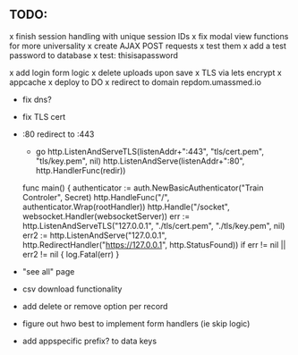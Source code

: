 ## TODO:

x finish session handling with unique session IDs
x fix modal view functions for more universality
x create AJAX POST requests
    x test them
x add a test password to database
    x test: thisisapassword

x add login form logic
x delete uploads upon save
x TLS via lets encrypt
x appcache
x deploy to DO
x redirect to domain repdom.umassmed.io

- fix dns?

- fix TLS cert

- :80 redirect to :443
    - go http.ListenAndServeTLS(listenAddr+":443", "tls/cert.pem", "tls/key.pem", nil)
    http.ListenAndServe(listenAddr+":80", http.HandlerFunc(redir))

    func main() {
	     authenticator := auth.NewBasicAuthenticator("Train Controler", Secret)
	        http.HandleFunc("/",  authenticator.Wrap(rootHandler))
    	http.Handle("/socket", websocket.Handler(websocketServer))
    	err := http.ListenAndServeTLS("127.0.0.1", "./tls/cert.pem", "./tls/key.pem", nil)
    	err2 := http.ListenAndServe("127.0.0.1", http.RedirectHandler("https://127.0.0.1", http.StatusFound))
    	if err != nil || err2 != nil {
    		log.Fatal(err)
	}

- "see all" page

- csv download functionality

- add delete or remove option per record

- figure out hwo best to implement form handlers (ie skip logic)

- add appspecific prefix? to data keys
